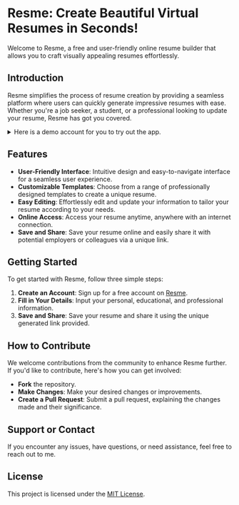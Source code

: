 # Resme: Create Beautiful Virtual Resumes in Seconds!

Welcome to Resme, a free and user-friendly online resume builder that allows you to craft visually appealing resumes effortlessly.

## Introduction

Resme simplifies the process of resume creation by providing a seamless platform where users can quickly generate impressive resumes with ease. Whether you're a job seeker, a student, or a professional looking to update your resume, Resme has got you covered.

<details>
<summary>Here is a demo account for you to try out the app.</summary>

|       Username        |       Password        |
| :-------------------: | :-------------------: |
| `jcarter@example.com` | `jcarter@example.com` |

</details>

## Features

- **User-Friendly Interface**: Intuitive design and easy-to-navigate interface for a seamless user experience.
- **Customizable Templates**: Choose from a range of professionally designed templates to create a unique resume.
- **Easy Editing**: Effortlessly edit and update your information to tailor your resume according to your needs.
- **Online Access**: Access your resume anytime, anywhere with an internet connection.
- **Save and Share**: Save your resume online and easily share it with potential employers or colleagues via a unique link.

## Getting Started

To get started with Resme, follow three simple steps:

1. **Create an Account**: Sign up for a free account on [Resme](https://resme.vercel.app/auth).
2. **Fill in Your Details**: Input your personal, educational, and professional information.
3. **Save and Share**: Save your resume and share it using the unique generated link provided.

## How to Contribute

We welcome contributions from the community to enhance Resme further. If you'd like to contribute, here's how you can get involved:

- **Fork** the repository.
- **Make Changes**: Make your desired changes or improvements.
- **Create a Pull Request**: Submit a pull request, explaining the changes made and their significance.

## Support or Contact

If you encounter any issues, have questions, or need assistance, feel free to reach out to me.

## License

This project is licensed under the [MIT License](LICENSE).
